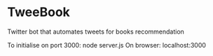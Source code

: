 # TweeBook
Twitter bot that automates tweets for books recommendation

To initialise on port 3000: node server.js 
On browser: localhost:3000
